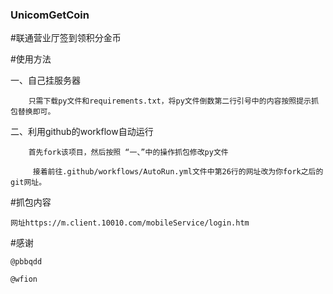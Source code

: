 ### UnicomGetCoin


#联通营业厅签到领积分金币


#使用方法

  一、自己挂服务器

        只需下载py文件和requirements.txt，将py文件倒数第二行引号中的内容按照提示抓包替换即可。
  
  二、利用github的workflow自动运行

        首先fork该项目，然后按照 “一、”中的操作抓包修改py文件
  
         接着前往.github/workflows/AutoRun.yml文件中第26行的网址改为你fork之后的git网址。
 
 #抓包内容
 
    网址https://m.client.10010.com/mobileService/login.htm
 
 #感谢
 
    @pbbqdd
  
    @wfion
